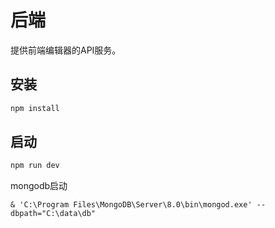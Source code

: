 # 后端

提供前端编辑器的API服务。

## 安装
```bash
npm install
```

## 启动
```bash
npm run dev
```

mongodb启动

```
& 'C:\Program Files\MongoDB\Server\8.0\bin\mongod.exe' --dbpath="C:\data\db"
```